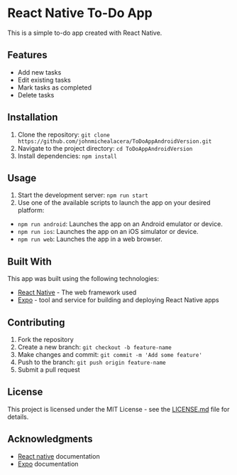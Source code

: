 # **React Native To-Do App**
This is a simple to-do app created with React Native.

## **Features**
- Add new tasks
- Edit existing tasks
- Mark tasks as completed
- Delete tasks

## Installation
1. Clone the repository: `git clone https://github.com/johnmichealacera/ToDoAppAndroidVersion.git`
2. Navigate to the project directory: `cd ToDoAppAndroidVersion`
3. Install dependencies: `npm install`

## Usage
1. Start the development server: `npm run start`
2. Use one of the available scripts to launch the app on your desired platform:
- `npm run android`: Launches the app on an Android emulator or device.
- `npm run ios`: Launches the app on an iOS simulator or device.
- `npm run web`: Launches the app in a web browser.

## Built With
This app was built using the following technologies:
- [React Native](https://reactnative.dev/docs/getting-started) - The web framework used
- [Expo](https://docs.expo.dev/) - tool and service for building and deploying React Native apps

## Contributing
1. Fork the repository
2. Create a new branch: `git checkout -b feature-name`
3. Make changes and commit: `git commit -m 'Add some feature'`
4. Push to the branch: `git push origin feature-name`
5. Submit a pull request

## License
This project is licensed under the MIT License - see the [LICENSE.md](https://opensource.org/license/mit/) file for details.

## Acknowledgments
- [React native](https://reactnative.dev/docs/getting-started) documentation
- [Expo](https://docs.expo.dev/) documentation